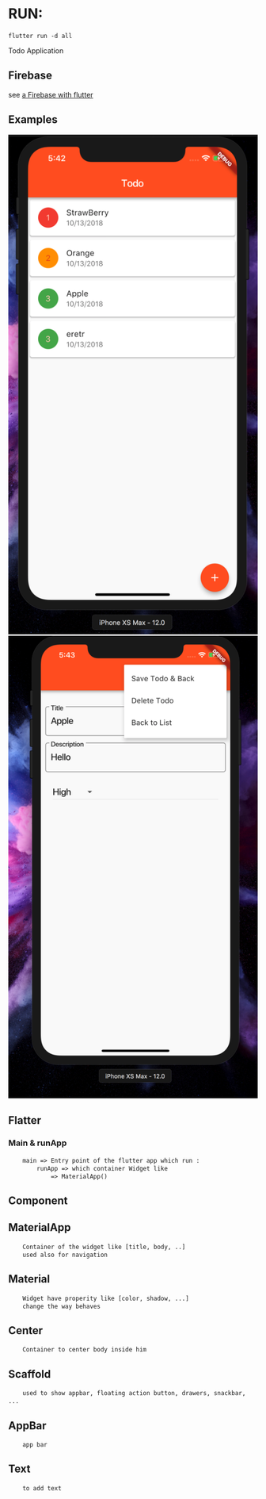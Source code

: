 # RUN:
```
flutter run -d all
```

Todo Application

## Firebase 
see [a Firebase with flutter](https://www.youtube.com/watch?v=DqJ_KjFzL9I&feature=youtu.be)

## Examples
![alt text](https://github.com/sngvahmed/chat-app-flutter/blob/todo_app/asset/1.png)
![alt text](https://github.com/sngvahmed/chat-app-flutter/blob/todo_app/asset/2.png)


## Flatter
    
### Main & runApp
``` 
    main => Entry point of the flutter app which run :
        runApp => which container Widget like 
            => MaterialApp() 
```

## Component

## MaterialApp
```
    Container of the widget like [title, body, ..]
    used also for navigation
```

## Material
```
    Widget have properity like [color, shadow, ...]
    change the way behaves
```

## Center
```
    Container to center body inside him
```

## Scaffold
```
    used to show appbar, floating action button, drawers, snackbar, ...
```

## AppBar
```
    app bar
```

## Text
```
    to add text
```

